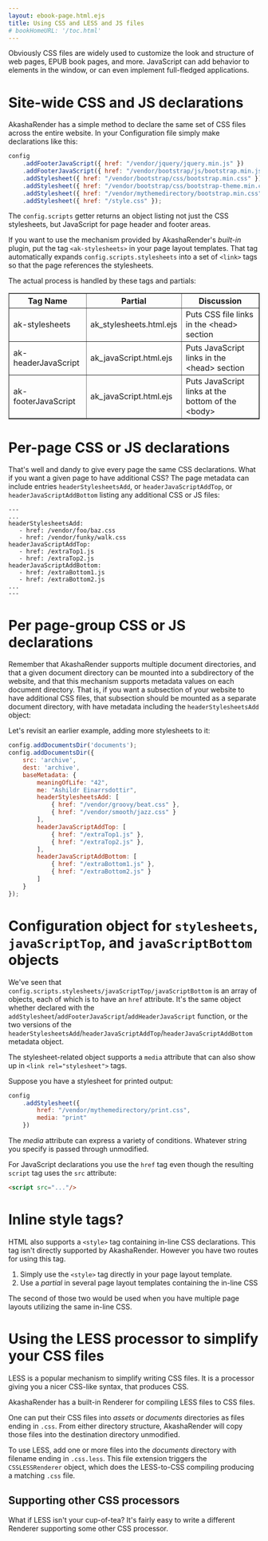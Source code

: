 ```yaml
---
layout: ebook-page.html.ejs
title: Using CSS and LESS and JS files
# bookHomeURL: '/toc.html'
---
```


Obviously CSS files are widely used to customize the look and structure of web pages, EPUB book pages, and more.  JavaScript can add behavior to elements in the window, or can even implement full-fledged applications.

# Site-wide CSS and JS declarations

AkashaRender has a simple method to declare the same set of CSS files across the entire website.  In your Configuration file simply make declarations like this:

```js
config
    .addFooterJavaScript({ href: "/vendor/jquery/jquery.min.js" })
    .addFooterJavaScript({ href: "/vendor/bootstrap/js/bootstrap.min.js"  })
    .addStylesheet({ href: "/vendor/bootstrap/css/bootstrap.min.css" })
    .addStylesheet({ href: "/vendor/bootstrap/css/bootstrap-theme.min.css" })
    .addStylesheet({ href: "/vendor/mythemedirectory/bootstrap.min.css" })
    .addStylesheet({ href: "/style.css" });
```


The `config.scripts` getter returns an object listing not just the CSS stylesheets, but JavaScript for page header and footer areas.

If you want to use the mechanism provided by AkashaRender's _built-in_ plugin, put the tag `<ak-stylesheets>` in your page layout templates.  That tag automatically expands `config.scripts.stylesheets` into a set of `<link>` tags so that the page references the stylesheets.

The actual process is handled by these tags and partials:

<table width="100%" border="1">
<tr><th>Tag Name</th><th>Partial</th><th>Discussion</th></tr>
<tr><td>ak-stylesheets</td><td>ak_stylesheets.html.ejs</td><td>Puts CSS file links in the &lt;head&gt; section</td></tr>
<tr><td>ak-headerJavaScript</td><td>ak_javaScript.html.ejs</td><td> Puts JavaScript links in the &lt;head&gt; section</td></tr>
<tr><td>ak-footerJavaScript</td><td>ak_javaScript.html.ejs</td><td> Puts JavaScript links at the bottom of the &lt;body&gt;</td></tr>
</table>

# Per-page CSS or JS declarations

That's well and dandy to give every page the same CSS declarations.  What if you want a given page to have additional CSS?  The page metadata can include entries `headerStylesheetsAdd`, or `headerJavaScriptAddTop`, or `headerJavaScriptAddBottom` listing any additional CSS or JS files:

```
---
...
headerStylesheetsAdd:
   - href: /vendor/foo/baz.css
   - href: /vendor/funky/walk.css
headerJavaScriptAddTop:
   - href: /extraTop1.js
   - href: /extraTop2.js
headerJavaScriptAddBottom:
   - href: /extraBottom1.js
   - href: /extraBottom2.js
...
---
```

# Per page-group CSS or JS declarations

Remember that AkashaRender supports multiple document directories, and that a given document directory can be mounted into a subdirectory of the website, and that this mechanism supports metadata values on each document directory.  That is, if you want a subsection of your website to have additional CSS files, that subsection should be mounted as a separate document directory, with have metadata including the `headerStylesheetsAdd` object:

Let's revisit an earlier example, adding more stylesheets to it:

```js
config.addDocumentsDir('documents');
config.addDocumentsDir({
    src: 'archive',
    dest: 'archive',
    baseMetadata: {
        meaningOfLife: "42",
        me: "Ashildr Einarrsdottir",
        headerStylesheetsAdd: [
            { href: "/vendor/groovy/beat.css" },
            { href: "/vendor/smooth/jazz.css" }
        ],
        headerJavaScriptAddTop: [
            { href: "/extraTop1.js" },
            { href: "/extraTop2.js" },
        ],
        headerJavaScriptAddBottom: [
            { href: "/extraBottom1.js" },
            { href: "/extraBottom2.js" }
        ]
    }
});
```

# Configuration object for `stylesheets`, `javaScriptTop`, and `javaScriptBottom` objects

We've seen that `config.scripts.stylesheets/javaScriptTop/javaScriptBottom` is an array of objects, each of which is to have an `href` attribute.  It's the same object whether declared with the `addStylesheet`/`addFooterJavaScript`/`addHeaderJavaScript` function, or the two versions of the `headerStylesheetsAdd`/`headerJavaScriptAddTop`/`headerJavaScriptAddBottom` metadata object.

The stylesheet-related object supports a `media` attribute that can also show up in `<link rel="stylesheet">` tags.

Suppose you have a stylesheet for printed output:

```js
config
    .addStylesheet({
        href: "/vendor/mythemedirectory/print.css",
        media: "print"
    })
```

The _media_ attribute can express a variety of conditions.  Whatever string you specify is passed through unmodified.

For JavaScript declarations you use the `href` tag even though the resulting `script` tag uses the `src` attribute:

```html
<script src="..."/>
```

# Inline style tags?

HTML also supports a `<style>` tag containing in-line CSS declarations.  This tag isn't directly supported by AkashaRender.  However you have two routes for using this tag.

1. Simply use the `<style>` tag directly in your page layout template.
2. Use a _partial_ in several page layout templates containing the in-line CSS

The second of those two would be used when you have multiple page layouts utilizing the same in-line CSS.

# Using the LESS processor to simplify your CSS files

LESS is a popular mechanism to simplify writing CSS files.  It is a processor giving you a nicer CSS-like syntax, that produces CSS.

AkashaRender has a built-in Renderer for compiling LESS files to CSS files.

One can put their CSS files into _assets_ or _documents_ directories as files ending in `.css`.  From either directory structure, AkashaRender will copy those files into the destination directory unmodified.

To use LESS, add one or more files into the _documents_ directory with filename ending in `.css.less`.  This file extension triggers the `CSSLESSRenderer` object, which does the LESS-to-CSS compiling producing a matching `.css` file.

## Supporting other CSS processors

What if LESS isn't your cup-of-tea?  It's fairly easy to write a different Renderer supporting some other CSS processor.  

